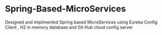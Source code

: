 # Spring-Based-MicroServices
 Designed and implimented Spring based MicroServices using Eureka Config Client , H2 in memory database and Git Hub cloud config server
